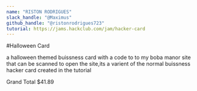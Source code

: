 ```yaml
---
name: "RISTON RODRIGUES"
slack_handle: "@Maximus"
github_handle: "@ristonrodrigues723"
tutorial: https://jams.hackclub.com/jam/hacker-card
---
```


#Halloween Card

<!-- Describe your board in 2-3 sentences. What are you making? What will it do? -->
a halloween themed buissness card with a code to to my boba manor site that can be scanned to open the site,its a varient of the normal buissness hacker card created in the tutorial 

<!-- How much is it going to cost? -->
Grand Total
$41.89

<!-- Tell us a little bit about your design process. What were some challenges? What helped? ***Totally optional*** -->
